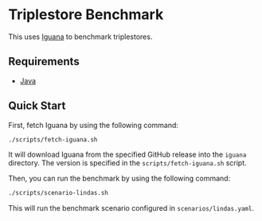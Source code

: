 # Triplestore Benchmark

This uses [Iguana](https://github.com/dice-group/IGUANA) to benchmark triplestores.

## Requirements

- [Java](https://www.java.com/en/)

## Quick Start

First, fetch Iguana by using the following command:

```sh
./scripts/fetch-iguana.sh
```

It will download Iguana from the specified GitHub release into the `iguana` directory.
The version is specified in the `scripts/fetch-iguana.sh` script.

Then, you can run the benchmark by using the following command:

```sh
./scripts/scenario-lindas.sh
```

This will run the benchmark scenario configured in `scenarios/lindas.yaml`.
